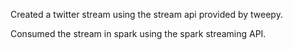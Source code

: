 Created a twitter stream using the stream api provided by tweepy.

Consumed the stream in spark using the spark streaming API.